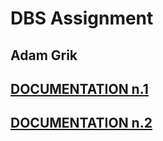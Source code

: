# DBS Assignment #

## Adam Grik 

## [DOCUMENTATION n.1](zadanie2_dokumentacia_Grik.pdf) 
## [DOCUMENTATION n.2](zadanie3_dokumentacia_Grik.pdf) 
